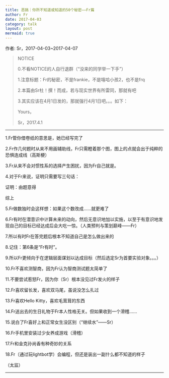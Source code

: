 ```yaml
---
title: 恶搞｜你所不知道或知道的50个秘密——Fr篇
author: Fr
date: 2017-04-03
category: talk
layout: post
mermaid: true
---
```


作者: Sr，2017-04-03~2017-04-07

>NOTICE
>
>0.不看NOTICE的人自行退群（“没来的同学举一下手”）
>
>1.注意标题：Fr的秘密，不是frankie，不是嘻哈小孩2，也不是frq
>
>2.本篇由Sr杜！撰！而成，若与现实世界有所雷同，那就有吧
>
>3.其实应该在4月1日发的，那就强行4月1日吧。。。如下：
>
>Yours，
>
>Sr，2017.4.1

---

1.Fr管你借卷纸的意思是，她已经写完了

2.Fr作几何题时从来不用画辅助线，Fr只需瞪着那个图，图上的点就会出于纯粹的恐惧连成线（高斯梗）

3.Fr从来不会对惯性系的选择产生困扰，因为Fr自己就是。

4.对于Fr来说，证明只需要写三句话：

证明：由题意得

综上

5.Fr做数独时会这样想：如果这个数改成……就更难了

6.Fr有时在潜意识中计算未来的动向，然后无意识地加以实施，以至于有意识地发现自己的目标已经达成后会大吃一惊。（人类预判与策划巅峰——Fr）

7.所以有时Fr在答完题后根本不知道自己是怎么做出来的

8.记住：第6条是“Fr有时”。

9.所以Fr更倾向于在逻辑层面谋划以达成目标（然后选定Sr为首要实验对象。。。）

10.Fr不喜欢测智商，因为Fr认为智商测试题太简单了

11.不要尝试惹怒Fr，因为你（Sr）根本没见过Fr发火的样子

12.Fr喜欢留长发，喜欢双马尾，虽说没怎么扎过

13.Fr喜欢Hello Kitty，喜欢毛茸茸的东西

14.Fr送出去的生日礼物于Fr本人性格无关。但如果收到一个滑稽……

15.说白了Fr喜好上和正常女生没区别（“继续水”——Sr）

16.Fr手机里安装过少女养成游戏（滑稽）

17.Fr和金克孙尚香有种奇妙的关系

18.Fr（通过玩lightbot学）会编程，但还是装出一副什么都不知道的样子

（太监）

---
